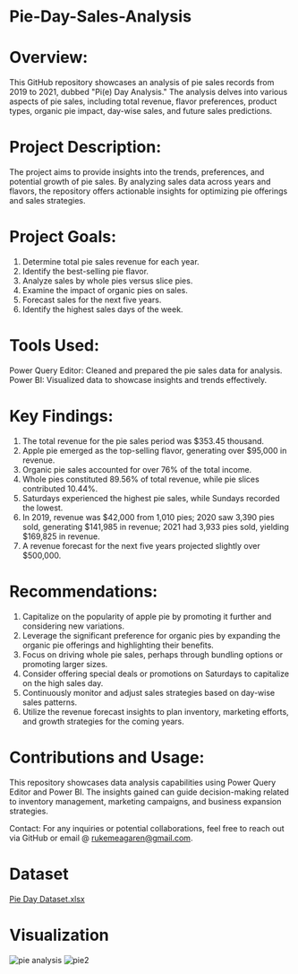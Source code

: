 # Pie-Day-Sales-Analysis

# Overview:
This GitHub repository showcases an analysis of pie sales records from 2019 to 2021, dubbed "Pi(e) Day Analysis." The analysis delves into various aspects of pie sales, including total revenue, flavor preferences, product types, organic pie impact, day-wise sales, and future sales predictions.

# Project Description:
The project aims to provide insights into the trends, preferences, and potential growth of pie sales. By analyzing sales data across years and flavors, the repository offers actionable insights for optimizing pie offerings and sales strategies.

# Project Goals:
1. Determine total pie sales revenue for each year.
2. Identify the best-selling pie flavor.
3. Analyze sales by whole pies versus slice pies.
4. Examine the impact of organic pies on sales.
5. Forecast sales for the next five years.
6. Identify the highest sales days of the week.

# Tools Used:
Power Query Editor: Cleaned and prepared the pie sales data for analysis.
Power BI: Visualized data to showcase insights and trends effectively.

# Key Findings:
1. The total revenue for the pie sales period was $353.45 thousand.
2. Apple pie emerged as the top-selling flavor, generating over $95,000 in revenue.
3. Organic pie sales accounted for over 76% of the total income.
4. Whole pies constituted 89.56% of total revenue, while pie slices contributed 10.44%.
5. Saturdays experienced the highest pie sales, while Sundays recorded the lowest.
6. In 2019, revenue was $42,000 from 1,010 pies; 2020 saw 3,390 pies sold, generating $141,985 in revenue; 2021 had 3,933 pies sold, yielding $169,825 in revenue.
7. A revenue forecast for the next five years projected slightly over $500,000.

# Recommendations:
1. Capitalize on the popularity of apple pie by promoting it further and considering new variations.
2. Leverage the significant preference for organic pies by expanding the organic pie offerings and highlighting their benefits.
3. Focus on driving whole pie sales, perhaps through bundling options or promoting larger sizes.
4. Consider offering special deals or promotions on Saturdays to capitalize on the high sales day.
5. Continuously monitor and adjust sales strategies based on day-wise sales patterns.
6. Utilize the revenue forecast insights to plan inventory, marketing efforts, and growth strategies for the coming years.

# Contributions and Usage:
This repository showcases data analysis capabilities using Power Query Editor and Power BI. The insights gained can guide decision-making related to inventory management, marketing campaigns, and business expansion strategies.

Contact:
For any inquiries or potential collaborations, feel free to reach out via GitHub or email @ rukemeagaren@gmail.com.

# Dataset
[Pie Day Dataset.xlsx](https://github.com/BendelHybrid/Pie-Day-Sales-Analysis/files/12480332/Pie.Day.Dataset.xlsx)

# Visualization
![pie analysis](https://github.com/BendelHybrid/Pie-Day-Sales-Analysis/assets/63473719/cba6f936-be55-433f-9c3e-ad78f536063e)
![pie2](https://github.com/BendelHybrid/Pie-Day-Sales-Analysis/assets/63473719/bc9c5aef-4558-405a-949d-908a41cc94f1)

